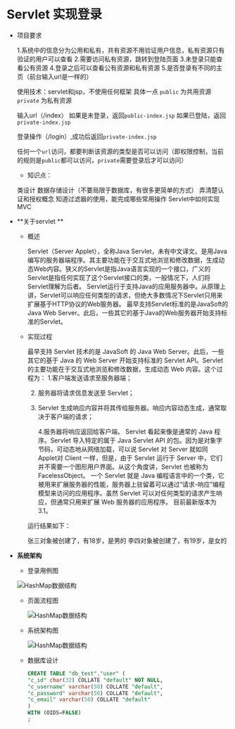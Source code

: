 # Servlet 实现登录

- 项目要求

  1.系统中的信息分为公用和私有，共有资源不用验证用户信息，私有资源只有验证的用户可以查看
  2.需要访问私有资源，跳转到登陆页面
  3.未登录只能查看公有资源
  4.登录之后可以查看公有资源和私有资源
  5.是否登录有不同的主页（前台输入url是一样的）

  使用技术：servlet和jsp，不使用任何框架
  具体一点
  `public` 为共用资源
  `private` 为私有资源

  输入url（/index）
  如果是未登录，返回`public-index.jsp`
  如果已登陆，返回`private-index.jsp`

  登录操作（/login）,成功后返回`private-index.jsp`

  任何一个`url`访问，都要判断该资源的类型是否可以访问（即权限控制，当前的规则是`public`都可以访问，`private`需要登录后才可以访问）

  - 知识点：

  类设计
  数据存储设计（不要局限于数据库，有很多更简单的方式） 
  弄清楚认证和授权概念
  知道过滤器的使用，能完成哪些常用操作
  Servlet中如何实现MVC

- **关于servlet ** 

  - 概述

    Servlet（Server Applet），全称Java Servlet，未有中文译文。是用Java编写的服务器端程序。其主要功能在于交互式地浏览和修改数据，生成动态Web内容。狭义的Servlet是指Java语言实现的一个接口，广义的Servlet是指任何实现了这个Servlet接口的类，一般情况下，人们将Servlet理解为后者。
    Servlet运行于支持Java的应用服务器中。从原理上讲，Servlet可以响应任何类型的请求，但绝大多数情况下Servlet只用来扩展基于HTTP协议的Web服务器。
    最早支持Servlet标准的是JavaSoft的Java Web Server。此后，一些其它的基于Java的Web服务器开始支持标准的Servlet。

  - 实现过程

    最早支持 Servlet 技术的是 JavaSoft 的 Java Web Server。此后，一些其它的基于 Java 的 Web Server 开始支持标准的 Servlet API。Servlet 的主要功能在于交互式地浏览和修改数据，生成动态 Web 内容。这个过程为：
       1.客户端发送请求至服务器端；

    2. 服务器将请求信息发送至 Servlet；
    3. Servlet 生成响应内容并将其传给服务器。响应内容动态生成，通常取决于客户端的请求；

       4.服务器将响应返回给客户端。
    Servlet 看起来像是通常的 Java 程序。Servlet 导入特定的属于 Java Servlet API 的包。因为是对象字节码，可动态地从网络加载，可以说 Servlet 对 Server 就如同 Applet对 Client 一样，但是，由于 Servlet 运行于 Server 中，它们并不需要一个图形用户界面。从这个角度讲，Servlet 也被称为 FacelessObject。
    一个 Servlet 就是 Java 编程语言中的一个类，它被用来扩展服务器的性能，服务器上驻留着可以通过“请求-响应”编程模型来访问的应用程序。虽然 Servlet 可以对任何类型的请求产生响应，但通常只用来扩展 Web 服务器的应用程序。
    目前最新版本为 3.1。

    运行结果如下：

    张三对象被创建了，有18岁，是男的
    李四对象被创建了，有19岁，是女的  

- **系统架构**

  - 登录用例图

  ![HashMap数据结构](http://img.blog.csdn.net/20160523233107444)

  - 页面流程图

    ![HashMap数据结构](http://img.blog.csdn.net/20160523233144023)

  - 系统架构图

    ![HashMap数据结构](http://img.blog.csdn.net/20160523233254665)

  - 数据库设计

    ````sql
    CREATE TABLE "db_test"."user" (
    "c_id" char(32) COLLATE "default" NOT NULL,
    "c_username" varchar(50) COLLATE "default",
    "c_password" varchar(50) COLLATE "default",
    "c_email" varchar(50) COLLATE "default"
    )
    WITH (OIDS=FALSE)
    ;
    ````

    ​

